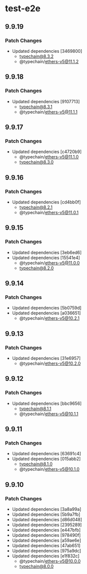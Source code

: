 # test-e2e

## 9.9.19

### Patch Changes

- Updated dependencies [3469800]
  - typechain@8.3.2
  - @typechain/ethers-v5@11.1.2

## 9.9.18

### Patch Changes

- Updated dependencies [9107713]
  - typechain@8.3.1
  - @typechain/ethers-v5@11.1.1

## 9.9.17

### Patch Changes

- Updated dependencies [c4720b9]
  - @typechain/ethers-v5@11.1.0
  - typechain@8.3.0

## 9.9.16

### Patch Changes

- Updated dependencies [cd4bb0f]
  - typechain@8.2.1
  - @typechain/ethers-v5@11.0.1

## 9.9.15

### Patch Changes

- Updated dependencies [3eb6ed6]
- Updated dependencies [15541e4]
  - @typechain/ethers-v5@11.0.0
  - typechain@8.2.0

## 9.9.14

### Patch Changes

- Updated dependencies [5b0759d]
- Updated dependencies [a036651]
  - @typechain/ethers-v5@10.2.1

## 9.9.13

### Patch Changes

- Updated dependencies [31e6957]
  - @typechain/ethers-v5@10.2.0

## 9.9.12

### Patch Changes

- Updated dependencies [bbc9656]
  - typechain@8.1.1
  - @typechain/ethers-v5@10.1.1

## 9.9.11

### Patch Changes

- Updated dependencies [63691c4]
- Updated dependencies [015abb2]
  - typechain@8.1.0
  - @typechain/ethers-v5@10.1.0

## 9.9.10

### Patch Changes

- Updated dependencies [3a8a99a]
- Updated dependencies [5b9a7fb]
- Updated dependencies [d86d048]
- Updated dependencies [2395289]
- Updated dependencies [e447bfb]
- Updated dependencies [978490f]
- Updated dependencies [a59ae6e]
- Updated dependencies [47ab651]
- Updated dependencies [975a9dc]
- Updated dependencies [e1f832c]
  - @typechain/ethers-v5@10.0.0
  - typechain@8.0.0
